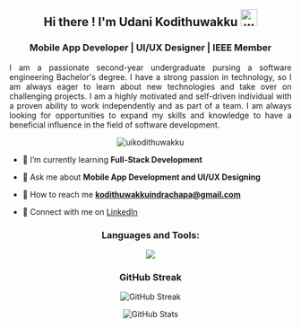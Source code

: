 <h2 align="center"> Hi there ! I'm Udani Kodithuwakku 
    <img src="https://em-content.zobj.net/thumbs/120/twitter/322/waving-hand_1f44b.png" alt="wave" height="30"/>
</h2>

<h3 align="center"> Mobile App Developer | UI/UX Designer | IEEE Member </h3>

<div align = "center"> 
    <p style="text-align: justify; max-width: 600px; margin: 0 auto;" > 
        I am a passionate second-year undergraduate pursing a software engineering Bachelor's degree. I have a strong passion in technology, so I am always eager to learn about new technologies and take over on challenging projects. I am a highly motivated and self-driven individual with a proven ability to work independently and as part of a team. I am always looking for opportunities to expand my skills and knowledge to have a beneficial influence in the field of software development.
    </p>
</div>

<p align="center">
  <img src="https://komarev.com/ghpvc/?username=uikodithuwakku&label=Profile%20views&color=ff00ff&style=flat" alt="uikodithuwakku" />
</p>

- 🌱 I’m currently learning **Full-Stack Development**

- 💬 Ask me about **Mobile App Development and UI/UX Designing**

- 📧 How to reach me **kodithuwakkuindrachapa@gmail.com**

- 💼 Connect with me on [LinkedIn](https://www.linkedin.com/in/udani-kodithuwakku-156131328/)

<h3 align="center">Languages and Tools:</h3>
<p align="center">
    <a href="https://skillicons.dev">
    <img src="https://skillicons.dev/icons?i=html,css,js,java,php,dart,flutter,c,cs,react,dotnet,git,github,bootstrap,mysql,firebase,androidstudio,vscode,visualstudio,figma&theme=dark&perline=13" />
  </a>
</p>

<h3 align="center">GitHub Streak</h3>
<p align="center">
    <img src="https://github-readme-streak-stats.herokuapp.com/?user=uikodithuwakku&background=000000&stroke=130F40&ring=2234AE&fire=D3D3D3&currStreakNum=D3D3D3&sideNums=D3D3D3&currStreakLabel=D3D3D3&sideLabels=D3D3D3&dates=D3D3D3" alt="GitHub Streak" />
</p>

<p align="center">
    <img src="https://github-readme-stats.vercel.app/api?username=uikodithuwakku&show_icons=true&title_color=7A7ADB&icon_color=FFFFFF&text_color=D3D3D3&bg_color=0,000000,130F40&locale=en" alt="GitHub Stats" />
</p>
